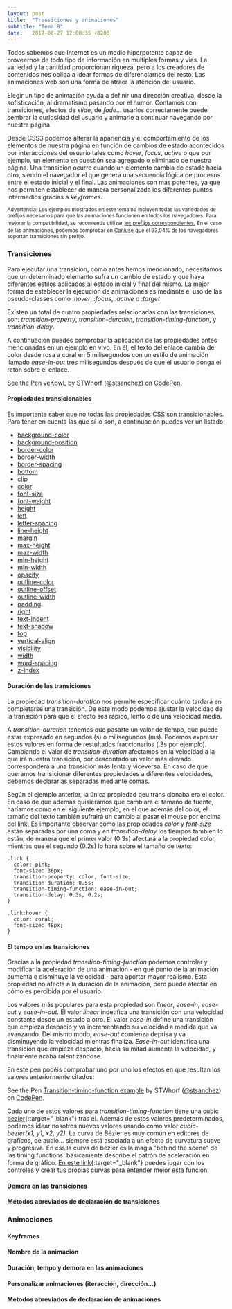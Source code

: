 ```yaml
---
layout: post
title:  "Transiciones y animaciones"
subtitle: "Tema 8"
date:   2017-08-27 12:00:35 +0200
---
```


Todos sabemos que Internet es un medio hiperpotente capaz de proveernos de todo tipo de información en multiples formas y vías. La variedad y la cantidad proporcionan riqueza, pero a los creadores de contenidos nos obliga a idear formas de diferenciarnos del resto. Las animaciones web son una forma de atraer la atención del usuario. 

Elegir un tipo de animación ayuda a definir una dirección creativa, desde la sofisticación, al dramatismo pasando por el humor. Contamos con transiciones, efectos de *slide*, de *fade*... usarlos correctamente puede sembrar la curiosidad del usuario y animarle a continuar navegando por nuestra página.

Desde CSS3 podemos alterar la apariencia y el comportamiento de los elementos de nuestra página en función de cambios de estado acontecidos por interacciones del usuario tales como *hover*, *focus*, *active* o que por ejemplo, un elemento en cuestión sea agregado o eliminado de nuestra página. Una transición ocurre cuando un elemento cambia de estado hacia otro, siendo el navegador el que genera una secuencia lógica de procesos entre el estado inicial y el final. Las animaciones son más potentes, ya que nos permiten establecer de manera personalizada los diferentes puntos intermedios gracias a *keyframes*.

<div class="highlightedblock bordered">
	<small>Advertencia: Los ejemplos mostrados en este tema no incluyen todas las variedades de prefijos necesarios para que las animaciones funcionen en todos los navegadores. Para mejorar la compatibilidad, se recomienda utilizar</small> <a href="http://shouldiprefix.com/#animations" target="_blank"><small> los prefijos correspondientes.</small></a> <small>En el caso de las animaciones, podemos comprobar en </small><a href="http://caniuse.com/#feat=css-transitions" target="_blank"><small>Caniuse</small></a> <small>que el 93,04% de los navegadores soportan transiciones sin prefijo.</small>
</div>

### Transiciones

Para ejecutar una transición, como antes hemos mencionado, necesitamos que un determinado elemanto sufra un cambio de estado y que haya diferentes estilos aplicados al estado inicial y final del mismo. La mejor forma de establecer la ejecución de animaciones es mediante el uso de las pseudo-classes como *:hover*, *:focus*, *:active* o *:target*

Existen un total de cuatro propiedades relacionadas con las transiciones, son: *transition-property*, *transition-duration*, *transition-timing-function*, y *transition-delay*.

A continuación puedes comprobar la aplicación de las propiedades antes mencionadas en un ejemplo en vivo. En él, el texto del enlace cambia de color desde rosa a coral en 5 milisegundos con un estilo de animación llamado *ease-in-out* tres milisegundos después de que el usuario ponga el ratón sobre el enlace.

<p data-height="265" data-theme-id="dark" data-slug-hash="veKpwL" data-default-tab="css,result" data-user="stsanchez" data-embed-version="2" data-pen-title="veKpwL" class="codepen">See the Pen <a href="https://codepen.io/stsanchez/pen/veKpwL/">veKpwL</a> by STWhorf (<a href="https://codepen.io/stsanchez">@stsanchez</a>) on <a href="https://codepen.io">CodePen</a>.</p>
<script async src="https://production-assets.codepen.io/assets/embed/ei.js"></script>

#### Propiedades transicionables

Es importante saber que no todas las propiedades CSS son transicionables. Para tener en cuenta las que sí lo son, a continuación puedes ver un listado:

<div class="highlightedblock bordered">
	<ul class="columns columns-3 nobullets">
		<li><a href="https://www.w3schools.com/cssref/pr_background-color.asp" target="_blank">background-color</a></li>
		<li><a href="https://www.w3schools.com/cssref/pr_background-position.asp" target="_blank">background-position</a></li>
		<li><a href="https://www.w3schools.com/cssref/pr_border-color.asp" target="_blank">border-color</a></li>
		<li><a href="https://www.w3schools.com/cssref/pr_border-width.asp" target="_blank">border-width</a></li>
		<li><a href="https://www.w3schools.com/cssref/pr_border-spacing.asp" target="_blank">border-spacing</a></li>
		<li><a href="https://www.w3schools.com/cssref/pr_pos_bottom.asp" target="_blank">bottom</a></li>
		<li><a href="https://www.w3schools.com/cssref/pr_pos_clip.asp" target="_blank">clip</a></li>
		<li><a href="https://www.w3schools.com/cssref/css_colors.asp" target="_blank">color</a></li>
		<li><a href="https://www.w3schools.com/cssref/pr_font_font-size.asp" target="_blank">font-size</a></li>
		<li><a href="https://www.w3schools.com/cssref/pr_font_weight.asp" target="_blank">font-weight</a></li>
		<li><a href="https://www.w3schools.com/cssref/pr_dim_height.asp" target="_blank">height</a></li>
		<li><a href="https://www.w3schools.com/cssref/pr_pos_left.asp" target="_blank">left</a></li>
		<li><a href="https://www.w3schools.com/cssref/pr_text_letter-spacing.asp" target="_blank">letter-spacing</a></li>
		<li><a href="https://www.w3schools.com/cssref/pr_dim_line-height.asp" target="_blank">line-height</a></li>
		<li><a href="https://www.w3schools.com/css/css_margin.asp" target="_blank">margin</a></li>
		<li><a href="https://www.w3schools.com/cssref/pr_dim_max-height.asp" target="_blank">max-height</a></li>
		<li><a href="https://www.w3schools.com/cssref/pr_dim_max-width.asp" target="_blank">max-width</a></li>
		<li><a href="https://www.w3schools.com/cssref/pr_dim_min-height.asp" target="_blank">min-height</a></li>
		<li><a href="https://www.w3schools.com/cssref/pr_dim_min-width.asp" target="_blank">min-width</a></li>
		<li><a href="https://www.w3schools.com/css/css_image_transparency.asp" target="_blank">opacity</a></li>
		<li><a href="https://www.w3schools.com/cssref/pr_outline-color.asp" target="_blank">outline-color</a></li>
		<li><a href="https://www.w3schools.com/cssref/css3_pr_outline-offset.asp" target="_blank">outline-offset</a></li>
		<li><a href="https://www.w3schools.com/cssref/pr_outline-width.asp" target="_blank">outline-width</a></li>
		<li><a href="https://www.w3schools.com/css/css_padding.asp" target="_blank">padding</a></li>
		<li><a href="https://www.w3schools.com/cssref/pr_pos_right.asp" target="_blank">right</a></li>
		<li><a href="https://www.w3schools.com/cssref/pr_text_text-indent.asp" target="_blank">text-indent</a></li>
		<li><a href="https://www.w3schools.com/cssref/css3_pr_text-shadow.asp" target="_blank">text-shadow</a></li>
		<li><a href="https://www.w3schools.com/cssref/pr_pos_top.asp" target="_blank">top</a></li>
		<li><a href="https://www.w3schools.com/cssref/pr_pos_vertical-align.asp" target="_blank">vertical-align</a></li>
		<li><a href="https://www.w3schools.com/cssref/pr_class_visibility.asp" target="_blank">visibility</a></li>
		<li><a href="https://www.w3schools.com/cssref/pr_dim_width.asp" target="_blank">width</a></li>
		<li><a href="https://www.w3schools.com/cssref/pr_text_word-spacing.asp" target="_blank">word-spacing</a></li>
		<li><a href="https://www.w3schools.com/cssref/pr_pos_z-index.asp" target="_blank">z-index</a></li>
	</ul>
</div>

#### Duración de las transiciones

La propiedad *transition-duration* nos permite especificar cuánto tardará en completarse una transición. De este modo podemos ajustar la velocidad de la transición para que el efecto sea rápido, lento o de una velocidad media.

A *transition-duration* tenemos que pasarte un valor de tiempo, que puede estar expresado en segundos (s) o milisegundos (ms). Podemos expresar estos valores en forma de restultados fraccionarios (.3s por ejemplo). Cambiando el valor de *transition-duration* afectamos en la velocidad a la que irá nuestra transición, por descontado un valor más elevado corresponderá a una transición más lenta y viceversa. En caso de que queramos transicionar diferentes propiedades a diferentes velocidades, debemos declararlas separadas mediante comas. 

Según el ejemplo anterior, la única propiedad qeu transicionaba era el color. En caso de que además quisiéramos que cambiara el tamaño de fuente, haríamos como en el siguiente ejemplo, en el que además del color, el tamaño del texto también sufrairá un cambio al pasar el mouse por encima del link. Es importante observar cómo las propiedades *color* y *font-size* están separadas por una coma y en *transition-delay* los tiempos también lo están, de manera que el primer valor (0.3s) afectará a la propiedad color, mientras que el segundo (0.2s) lo hará sobre el tamaño de texto:

```
.link {
  color: pink;
  font-size: 36px;
  transition-property: color, font-size;
  transition-duration: 0.5s;
  transition-timing-function: ease-in-out;
  transition-delay: 0.3s, 0.2s;
}

.link:hover {
  color: coral;
  font-size: 48px;
}
```

#### El tempo en las transiciones
Gracias a la propiedad *transition-timing-function* podemos controlar y modificar la aceleración de una animación - en qué punto de la animación aumenta o disminuye la velocidad - para aportar mayor realismo. Esta propiedad no afecta a la duración de la animación, pero puede afectar en cómo es percibida por el usuario. 

Los valores más populares para esta propiedad son *linear*, *ease-in*, *ease-out* y *ease-in-out*. El valor *linear* indetifica una transición con una velocidad constante desde un estado a otro. El valor *ease-in* define una transición que empieza despacio y va incrementando su velocidad a medida que va avanzando. Del mismo modo, *ease-out* comienza deprisa y va disminuyendo la velocidad mientras finaliza. *Ease-in-out* identifica una transición que empieza despacio, hacia su mitad aumenta la velocidad, y finalmente acaba ralentizándose.

En este pen podéis comprobar uno por uno los efectos en que resultan los valores anteriormente citados:

<p data-height="265" data-theme-id="dark" data-slug-hash="yzMBLg" data-default-tab="css,result" data-user="stsanchez" data-embed-version="2" data-pen-title="Transition-timing-function example" class="codepen">See the Pen <a href="https://codepen.io/stsanchez/pen/yzMBLg/">Transition-timing-function example</a> by STWhorf (<a href="https://codepen.io/stsanchez">@stsanchez</a>) on <a href="https://codepen.io">CodePen</a>.</p>

Cada uno de estos valores para *transition-timing-function* tiene una [cubic bezier](cubic-bezier.com){:target="_blank"} tras él. Además de estos valores predeterminados, podemos idear nosotros nuevos valores usando como valor *cubic-bezier(x1, y1, x2, y2)*. La curva de Bézier es muy común en editores de graficos, de audio... siempre está asociada a un efecto de curvatura suave y progresiva. En css la curva de bézier es la magia "behind the scene" de las timing functions: básicamente describe el patrón de aceleración en forma de gráfico. [En este link](http://cubic-bezier.com){:target="_blank"} puedes jugar con los controles y crear tus propias curvas para entender mejor esta función.


#### Demora en las transiciones

#### Métodos abreviados de declaración de transiciones

### Animaciones

#### Keyframes

#### Nombre de la animación

#### Duración, tempo y demora en las animaciones

#### Personalizar animaciones (iteracción, dirección...)

#### Métodos abreviados de declaración de animaciones
